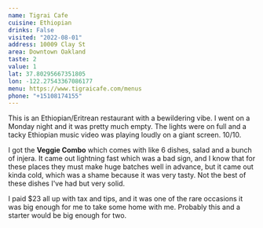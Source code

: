 ```yaml
---
name: Tigrai Cafe
cuisine: Ethiopian
drinks: False
visited: "2022-08-01"
address: 10009 Clay St
area: Downtown Oakland
taste: 2
value: 1
lat: 37.80295667351805
lon: -122.27543367086177
menu: https://www.tigraicafe.com/menus
phone: "+15108174155"
---
```


This is an Ethiopian/Eritrean restaurant with a bewildering vibe. I went on a Monday night and it was pretty much empty. The lights were on full and a tacky Ethiopian music video was playing loudly on a giant screen. 10/10.

I got the **Veggie Combo** which comes with like 6 dishes, salad and a bunch of injera. It came out lightning fast which was a bad sign, and I know that for these places they must make huge batches well in advance, but it came out kinda cold, which was a shame because it was very tasty. Not the best of these dishes I've had but very solid.

I paid $23 all up with tax and tips, and it was one of the rare occasions it was big enough for me to take some home with me. Probably this and a starter would be big enough for two.
